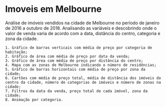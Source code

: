 # Imoveis em Melbourne

Análise de imóveis vendidos na cidade de Melbourne no período de janeiro de 2016 a outubro de 2018. Analisando as variáveis e descobrindo onde o valor de venda varia de acordo com a data, distância do centro, categoria e zona da cidade.

    1. Gráfico de barras verticais com média de preço por categoria de habitação;
    2. Gráfico de área com média de preço por data da venda;
    3. Gráfico de área com média de preço por distância do centro;
    4. Mapa com as zonas de Melbourne indicando o número de residências;
    5. Gráfico de barras horizontais com média de preço por zona da cidade;
    6. Cartões com média de preço total, média de distância dos imóveis do centro da cidade, número de categorias de imóveis e número de zonas na cidade;
    7. Filtros da data da venda, preço total de cada imóvel, zona da cidade;
    8. Animação por categoria.
 
